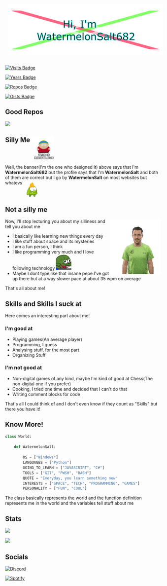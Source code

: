 <img align="center" style="margin:1rem 0.5rem" src="./Profile Assets/WatermelonSalt Banner.png">

[![Visits Badge](https://badges.pufler.dev/visits/WatermelonSalt/WatermelonSalt)](https://badges.pufler.dev)

[![Years Badge](https://badges.pufler.dev/years/WatermelonSalt)](https://badges.pufler.dev)

[![Repos Badge](https://badges.pufler.dev/repos/WatermelonSalt)](https://badges.pufler.dev)

[![Gists Badge](https://badges.pufler.dev/gists/WatermelonSalt)](https://badges.pufler.dev)

## Good Repos

![](https://github-readme-stats.vercel.app/api/pin/?username=WatermelonSalt&repo=Splendid-Discord_Bot&theme=dark)

## Silly Me <img align="top" src="./Profile Assets/ridiculous.gif" height="75">

Well, the banner(I'm the one who designed it) above says that I'm **WatermelonSalt682** but the profile says that I'm **WatermelonSalt** and both of them are correct but I go by **WatermelonSalt** on most websites but whatevs <img align="top" src="./Profile Assets/shrug omnom.gif" width="50">

## Not a silly me

<img align="right" src="./Profile Assets/binary4.gif">

Now, I'll stop lecturing you about my silliness and tell you about me

* I basically like learning new things every day
* I like stuff about space and its mysteries
* I am a fun person, I think
* I like programming very much and I love following technology <img src="./Profile Assets/pepe insane type.gif" width="50">
* Maybe I dont type like that insane pepe I've got up there but at a way slower pace at about 35 wpm on average

That's all about me!

## Skills and Skills I suck at

Here comes an interesting part about me!

### I'm good at

* Playing games(An average player)
* Programming, I guess
* Analysing stuff, for the most part
* Organizing Stuff

### I'm not good at

* Non-digital games of any kind, maybe I'm kind of good at Chess(The non-digital one if you prefer)
* Cooking, I tried one time and decided that I can't do that
* Writing comment blocks for code

That's all I could think of and I don't even know if they count as "Skills" but there you have it!

## Know More!

```py
class World:

    def WatermelonSalt:

        OS = ["Windows"]
        LANGUAGES = ["Python"]
        GOING_TO_LEARN = ["JAVASCRIPT", "C#"]
        TOOLS = ["GIT", "PWSH", "BASH"]
        QUOTE = "Everyday, you learn something new"
        INTERESTS = ["SPACE", "TECH", "PROGRAMMING", "GAMES"]
        PERSONALITY = ["FUN", "COOL"]
```

The class basically represents the world and the function definition represents me in the world and the variables tell stuff about me

## Stats

![](https://github-readme-stats.vercel.app/api?username=WatermelonSalt&show_icons=true&count_private=true&theme=dark)

![](https://github-readme-stats.vercel.app/api/top-langs/?username=WatermelonSalt&theme=dark)

## Socials

[![Discord](https://img.shields.io/badge/Discord-Visit-ff5500?labelColor=72269e&style=for-the-badge&logo=Discord&logoColor=#ffe600&logoWidth=20&link=https://discordapp.com/users/799197702281494601)](https://discordapp.com/users/799197702281494601)

[![Spotify](https://img.shields.io/badge/Spotify-Listen-ff5500?labelColor=72269e&style=for-the-badge&logo=Spotify&logoWidth=20&link=https://open.spotify.com/playlist/4ngYgsMMKtMenzkyTczRHP)](https://open.spotify.com/playlist/4ngYgsMMKtMenzkyTczRHP)
